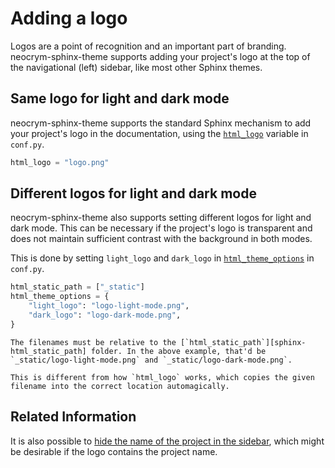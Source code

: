 # Adding a logo

Logos are a point of recognition and an important part of branding. neocrym-sphinx-theme supports adding your project's logo at the top of the navigational (left) sidebar, like most other Sphinx themes.

## Same logo for light and dark mode

neocrym-sphinx-theme supports the standard Sphinx mechanism to add your project's logo in the documentation, using the [`html_logo`][sphinx-html_logo] variable in `conf.py`.

```python
html_logo = "logo.png"
```

## Different logos for light and dark mode

neocrym-sphinx-theme also supports setting different logos for light and dark mode. This can be necessary if the project's logo is transparent and does not maintain sufficient contrast with the background in both modes.

This is done by setting `light_logo` and `dark_logo` in [`html_theme_options`][sphinx-html_theme_options] in `conf.py`.

```python
html_static_path = ["_static"]
html_theme_options = {
    "light_logo": "logo-light-mode.png",
    "dark_logo": "logo-dark-mode.png",
}
```

```{important}
The filenames must be relative to the [`html_static_path`][sphinx-html_static_path] folder. In the above example, that'd be `_static/logo-light-mode.png` and `_static/logo-dark-mode.png`.

This is different from how `html_logo` works, which copies the given filename into the correct location automagically.
```

## Related Information

It is also possible to [hide the name of the project in the sidebar](customisation/index.md#sidebar_hide_name), which might be desirable if the logo contains the project name.

[sphinx-html_logo]: https://www.sphinx-doc.org/en/master/usage/configuration.html#confval-html_logo
[sphinx-html_theme_options]: https://www.sphinx-doc.org/en/master/usage/configuration.html#confval-html_theme_options
[sphinx-html_static_path]: https://www.sphinx-doc.org/en/master/usage/configuration.html#confval-html_static_path
